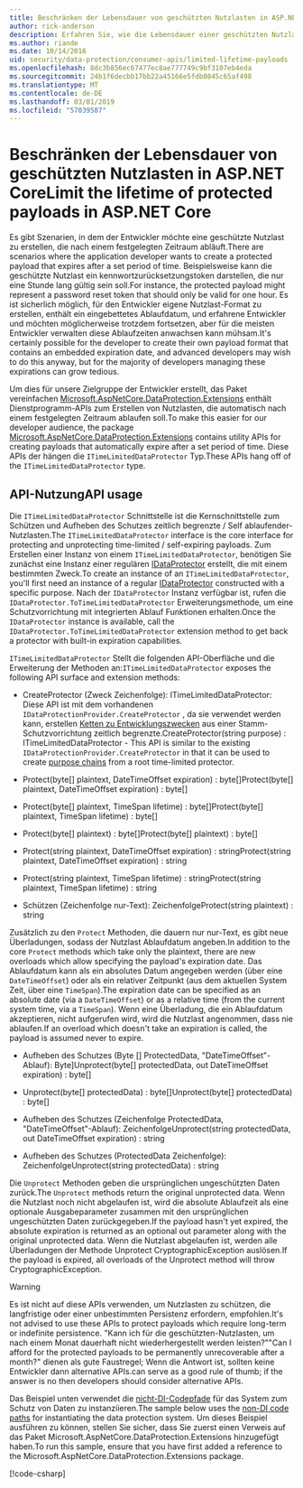 ```yaml
---
title: Beschränken der Lebensdauer von geschützten Nutzlasten in ASP.NET Core
author: rick-anderson
description: Erfahren Sie, wie die Lebensdauer einer geschützten Nutzlast, die mit ASP.NET Core Datenschutz-APIs zu begrenzen.
ms.author: riande
ms.date: 10/14/2016
uid: security/data-protection/consumer-apis/limited-lifetime-payloads
ms.openlocfilehash: 8dc3b856ec67477ec8ae777749c9bf3107eb4eda
ms.sourcegitcommit: 24b1f6decbb17bb22a45166e5fdb0845c65af498
ms.translationtype: MT
ms.contentlocale: de-DE
ms.lasthandoff: 03/01/2019
ms.locfileid: "57039587"
---
```

# <a name="limit-the-lifetime-of-protected-payloads-in-aspnet-core"></a><span data-ttu-id="2c7c9-103">Beschränken der Lebensdauer von geschützten Nutzlasten in ASP.NET Core</span><span class="sxs-lookup"><span data-stu-id="2c7c9-103">Limit the lifetime of protected payloads in ASP.NET Core</span></span>

<span data-ttu-id="2c7c9-104">Es gibt Szenarien, in dem der Entwickler möchte eine geschützte Nutzlast zu erstellen, die nach einem festgelegten Zeitraum abläuft.</span><span class="sxs-lookup"><span data-stu-id="2c7c9-104">There are scenarios where the application developer wants to create a protected payload that expires after a set period of time.</span></span> <span data-ttu-id="2c7c9-105">Beispielsweise kann die geschützte Nutzlast ein kennwortzurücksetzungstoken darstellen, die nur eine Stunde lang gültig sein soll.</span><span class="sxs-lookup"><span data-stu-id="2c7c9-105">For instance, the protected payload might represent a password reset token that should only be valid for one hour.</span></span> <span data-ttu-id="2c7c9-106">Es ist sicherlich möglich, für den Entwickler eigene Nutzlast-Format zu erstellen, enthält ein eingebettetes Ablaufdatum, und erfahrene Entwickler und möchten möglicherweise trotzdem fortsetzen, aber für die meisten Entwickler verwalten diese Ablaufzeiten anwachsen kann mühsam.</span><span class="sxs-lookup"><span data-stu-id="2c7c9-106">It's certainly possible for the developer to create their own payload format that contains an embedded expiration date, and advanced developers may wish to do this anyway, but for the majority of developers managing these expirations can grow tedious.</span></span>

<span data-ttu-id="2c7c9-107">Um dies für unsere Zielgruppe der Entwickler erstellt, das Paket vereinfachen [Microsoft.AspNetCore.DataProtection.Extensions](https://www.nuget.org/packages/Microsoft.AspNetCore.DataProtection.Extensions/) enthält Dienstprogramm-APIs zum Erstellen von Nutzlasten, die automatisch nach einem festgelegten Zeitraum ablaufen soll.</span><span class="sxs-lookup"><span data-stu-id="2c7c9-107">To make this easier for our developer audience, the package [Microsoft.AspNetCore.DataProtection.Extensions](https://www.nuget.org/packages/Microsoft.AspNetCore.DataProtection.Extensions/) contains utility APIs for creating payloads that automatically expire after a set period of time.</span></span> <span data-ttu-id="2c7c9-108">Diese APIs der hängen die `ITimeLimitedDataProtector` Typ.</span><span class="sxs-lookup"><span data-stu-id="2c7c9-108">These APIs hang off of the `ITimeLimitedDataProtector` type.</span></span>

## <a name="api-usage"></a><span data-ttu-id="2c7c9-109">API-Nutzung</span><span class="sxs-lookup"><span data-stu-id="2c7c9-109">API usage</span></span>

<span data-ttu-id="2c7c9-110">Die `ITimeLimitedDataProtector` Schnittstelle ist die Kernschnittstelle zum Schützen und Aufheben des Schutzes zeitlich begrenzte / Self ablaufender-Nutzlasten.</span><span class="sxs-lookup"><span data-stu-id="2c7c9-110">The `ITimeLimitedDataProtector` interface is the core interface for protecting and unprotecting time-limited / self-expiring payloads.</span></span> <span data-ttu-id="2c7c9-111">Zum Erstellen einer Instanz von einem `ITimeLimitedDataProtector`, benötigen Sie zunächst eine Instanz einer regulären [IDataProtector](xref:security/data-protection/consumer-apis/overview) erstellt, die mit einem bestimmten Zweck.</span><span class="sxs-lookup"><span data-stu-id="2c7c9-111">To create an instance of an `ITimeLimitedDataProtector`, you'll first need an instance of a regular [IDataProtector](xref:security/data-protection/consumer-apis/overview) constructed with a specific purpose.</span></span> <span data-ttu-id="2c7c9-112">Nach der `IDataProtector` Instanz verfügbar ist, rufen die `IDataProtector.ToTimeLimitedDataProtector` Erweiterungsmethode, um eine Schutzvorrichtung mit integrierten Ablauf Funktionen erhalten.</span><span class="sxs-lookup"><span data-stu-id="2c7c9-112">Once the `IDataProtector` instance is available, call the `IDataProtector.ToTimeLimitedDataProtector` extension method to get back a protector with built-in expiration capabilities.</span></span>

<span data-ttu-id="2c7c9-113">`ITimeLimitedDataProtector` Stellt die folgenden API-Oberfläche und die Erweiterung der Methoden an:</span><span class="sxs-lookup"><span data-stu-id="2c7c9-113">`ITimeLimitedDataProtector` exposes the following API surface and extension methods:</span></span>

* <span data-ttu-id="2c7c9-114">CreateProtector (Zweck Zeichenfolge): ITimeLimitedDataProtector: Diese API ist mit dem vorhandenen `IDataProtectionProvider.CreateProtector` , da sie verwendet werden kann, erstellen [Ketten zu Entwicklungszwecken](xref:security/data-protection/consumer-apis/purpose-strings) aus einer Stamm-Schutzvorrichtung zeitlich begrenzte.</span><span class="sxs-lookup"><span data-stu-id="2c7c9-114">CreateProtector(string purpose) : ITimeLimitedDataProtector - This API is similar to the existing `IDataProtectionProvider.CreateProtector` in that it can be used to create [purpose chains](xref:security/data-protection/consumer-apis/purpose-strings) from a root time-limited protector.</span></span>

* <span data-ttu-id="2c7c9-115">Protect(byte[] plaintext, DateTimeOffset expiration) : byte[]</span><span class="sxs-lookup"><span data-stu-id="2c7c9-115">Protect(byte[] plaintext, DateTimeOffset expiration) : byte[]</span></span>

* <span data-ttu-id="2c7c9-116">Protect(byte[] plaintext, TimeSpan lifetime) : byte[]</span><span class="sxs-lookup"><span data-stu-id="2c7c9-116">Protect(byte[] plaintext, TimeSpan lifetime) : byte[]</span></span>

* <span data-ttu-id="2c7c9-117">Protect(byte[] plaintext) : byte[]</span><span class="sxs-lookup"><span data-stu-id="2c7c9-117">Protect(byte[] plaintext) : byte[]</span></span>

* <span data-ttu-id="2c7c9-118">Protect(string plaintext, DateTimeOffset expiration) : string</span><span class="sxs-lookup"><span data-stu-id="2c7c9-118">Protect(string plaintext, DateTimeOffset expiration) : string</span></span>

* <span data-ttu-id="2c7c9-119">Protect(string plaintext, TimeSpan lifetime) : string</span><span class="sxs-lookup"><span data-stu-id="2c7c9-119">Protect(string plaintext, TimeSpan lifetime) : string</span></span>

* <span data-ttu-id="2c7c9-120">Schützen (Zeichenfolge nur-Text): Zeichenfolge</span><span class="sxs-lookup"><span data-stu-id="2c7c9-120">Protect(string plaintext) : string</span></span>

<span data-ttu-id="2c7c9-121">Zusätzlich zu den `Protect` Methoden, die dauern nur nur-Text, es gibt neue Überladungen, sodass der Nutzlast Ablaufdatum angeben.</span><span class="sxs-lookup"><span data-stu-id="2c7c9-121">In addition to the core `Protect` methods which take only the plaintext, there are new overloads which allow specifying the payload's expiration date.</span></span> <span data-ttu-id="2c7c9-122">Das Ablaufdatum kann als ein absolutes Datum angegeben werden (über eine `DateTimeOffset`) oder als ein relativer Zeitpunkt (aus dem aktuellen System Zeit, über eine `TimeSpan`).</span><span class="sxs-lookup"><span data-stu-id="2c7c9-122">The expiration date can be specified as an absolute date (via a `DateTimeOffset`) or as a relative time (from the current system time, via a `TimeSpan`).</span></span> <span data-ttu-id="2c7c9-123">Wenn eine Überladung, die ein Ablaufdatum akzeptieren, nicht aufgerufen wird, wird die Nutzlast angenommen, dass nie ablaufen.</span><span class="sxs-lookup"><span data-stu-id="2c7c9-123">If an overload which doesn't take an expiration is called, the payload is assumed never to expire.</span></span>

* <span data-ttu-id="2c7c9-124">Aufheben des Schutzes (Byte [] ProtectedData, "DateTimeOffset"-Ablauf): Byte]</span><span class="sxs-lookup"><span data-stu-id="2c7c9-124">Unprotect(byte[] protectedData, out DateTimeOffset expiration) : byte[]</span></span>

* <span data-ttu-id="2c7c9-125">Unprotect(byte[] protectedData) : byte[]</span><span class="sxs-lookup"><span data-stu-id="2c7c9-125">Unprotect(byte[] protectedData) : byte[]</span></span>

* <span data-ttu-id="2c7c9-126">Aufheben des Schutzes (Zeichenfolge ProtectedData, "DateTimeOffset"-Ablauf): Zeichenfolge</span><span class="sxs-lookup"><span data-stu-id="2c7c9-126">Unprotect(string protectedData, out DateTimeOffset expiration) : string</span></span>

* <span data-ttu-id="2c7c9-127">Aufheben des Schutzes (ProtectedData Zeichenfolge): Zeichenfolge</span><span class="sxs-lookup"><span data-stu-id="2c7c9-127">Unprotect(string protectedData) : string</span></span>

<span data-ttu-id="2c7c9-128">Die `Unprotect` Methoden geben die ursprünglichen ungeschützten Daten zurück.</span><span class="sxs-lookup"><span data-stu-id="2c7c9-128">The `Unprotect` methods return the original unprotected data.</span></span> <span data-ttu-id="2c7c9-129">Wenn die Nutzlast noch nicht abgelaufen ist, wird die absolute Ablaufzeit als eine optionale Ausgabeparameter zusammen mit den ursprünglichen ungeschützten Daten zurückgegeben.</span><span class="sxs-lookup"><span data-stu-id="2c7c9-129">If the payload hasn't yet expired, the absolute expiration is returned as an optional out parameter along with the original unprotected data.</span></span> <span data-ttu-id="2c7c9-130">Wenn die Nutzlast abgelaufen ist, werden alle Überladungen der Methode Unprotect CryptographicException auslösen.</span><span class="sxs-lookup"><span data-stu-id="2c7c9-130">If the payload is expired, all overloads of the Unprotect method will throw CryptographicException.</span></span>

>[!WARNING]
> <span data-ttu-id="2c7c9-131">Es ist nicht auf diese APIs verwenden, um Nutzlasten zu schützen, die langfristige oder einer unbestimmten Persistenz erfordern, empfohlen.</span><span class="sxs-lookup"><span data-stu-id="2c7c9-131">It's not advised to use these APIs to protect payloads which require long-term or indefinite persistence.</span></span> <span data-ttu-id="2c7c9-132">"Kann ich für die geschützten-Nutzlasten, um nach einem Monat dauerhaft nicht wiederhergestellt werden leisten?"</span><span class="sxs-lookup"><span data-stu-id="2c7c9-132">"Can I afford for the protected payloads to be permanently unrecoverable after a month?"</span></span> <span data-ttu-id="2c7c9-133">dienen als gute Faustregel; Wenn die Antwort ist, sollten keine Entwickler dann alternative APIs.</span><span class="sxs-lookup"><span data-stu-id="2c7c9-133">can serve as a good rule of thumb; if the answer is no then developers should consider alternative APIs.</span></span>

<span data-ttu-id="2c7c9-134">Das Beispiel unten verwendet die [nicht-DI-Codepfade](xref:security/data-protection/configuration/non-di-scenarios) für das System zum Schutz von Daten zu instanziieren.</span><span class="sxs-lookup"><span data-stu-id="2c7c9-134">The sample below uses the [non-DI code paths](xref:security/data-protection/configuration/non-di-scenarios) for instantiating the data protection system.</span></span> <span data-ttu-id="2c7c9-135">Um dieses Beispiel ausführen zu können, stellen Sie sicher, dass Sie zuerst einen Verweis auf das Paket Microsoft.AspNetCore.DataProtection.Extensions hinzugefügt haben.</span><span class="sxs-lookup"><span data-stu-id="2c7c9-135">To run this sample, ensure that you have first added a reference to the Microsoft.AspNetCore.DataProtection.Extensions package.</span></span>

[!code-csharp[](limited-lifetime-payloads/samples/limitedlifetimepayloads.cs)]
